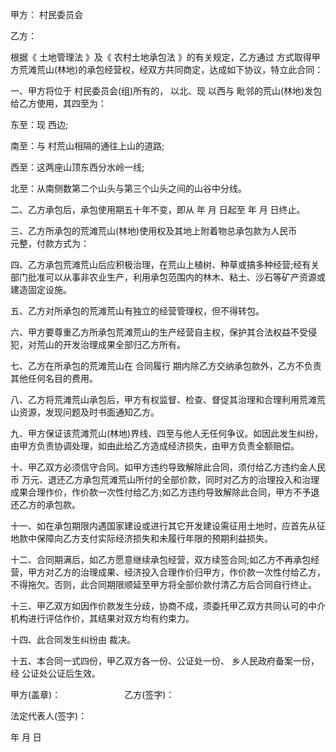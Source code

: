 
 


甲方： 村民委员会


乙方：


根据《
土地管理法
》及《
农村土地承包法
》的有关规定，乙方通过 方式取得甲方荒滩荒山(林地)的承包经营权，经双方共同商定，达成如下协议，特立此合同：


一、甲方将位于 村民委员会(组)所有的， 以北、现 以西与 毗邻的荒山(林地)发包给乙方使用，其四至为：


东至：现 西边;


南至：与 村荒山相隔的通往上山的道路;


西至：这两座山顶东西分水岭一线;


北至：从南侧数第二个山头与第三个山头之间的山谷中分线。


二、乙方承包后，承包使用期五十年不变，即从 年 月 日起至 年 月 日终止。


三、乙方所承包的荒滩荒山(林地)使用权及其地上附着物总承包款为人民币　　 元整，付款方式为：


四、乙方承包荒滩荒山后应积极治理，在荒山上植树、种草或搞多种经营;经有关部门批准可以从事非农业生产，利用承包范围内的林木、粘土、沙石等矿产资源或建造固定设施。


五、乙方对所承包的荒滩荒山有独立的经营管理权，但不得转包。


六、甲方要尊重乙方所承包荒滩荒山的生产经营自主权，保护其合法权益不受侵犯，对荒山的开发治理成果全部归乙方所有。


七、乙方在所承包的荒滩荒山在
合同履行
期内除乙方交纳承包款外，乙方不负责其他任何名目的费用。


八、乙方将荒滩荒山承包后，甲方有权监督、检查、督促其治理和合理利用荒滩荒山资源，发现问题及时书面通知乙方。


九、甲方保证该荒滩荒山(林地)界线、四至与他人无任何争议。如因此发生纠纷，由甲方负责协调处理，如由此给乙方造成经济损失，由甲方负责全额赔偿。


十、甲乙双方必须信守合同。如甲方违约导致解除此合同，须付给乙方违约金人民币 万元、退还乙方承包荒滩荒山所付的全部价款，同时对乙方的治理投入和治理成果合理作价，作价款一次性付给乙方;如乙方违约导致解除此合同，甲方不予退还乙方的承包款。


十一、如在承包期限内遇国家建设或进行其它开发建设需征用土地时，应首先从征地款中保障向乙方支付实际经济损失和未履行年限的预期利益损失。


十二、合同期满后，如乙方愿意继续承包经营，双方续签合同;如乙方不再承包经营，甲方对乙方的治理成果、经济投入合理作价归甲方，作价款一次性付给乙方，不得拖欠。否则，此合同期限顺延至甲方将全部价款付清乙方后合同自行终止。


十三、甲乙双方如因作价款发生分歧，协商不成，须委托甲乙双方共同认可的中介机构进行评估作价，其结果对双方均有约束力。


十四、此合同发生纠纷由 裁决。


十五、本合同一式四份，甲乙双方各一份、公证处一份、 乡人民政府备案一份，经 公证处公证后生效。


甲方(盖章)：　　　　　　　 乙方(签字)：


法定代表人(签字)：


年 月 日
 


 

 
 
 
 
 
  


  
 

  


  


  
 
 
 
 

